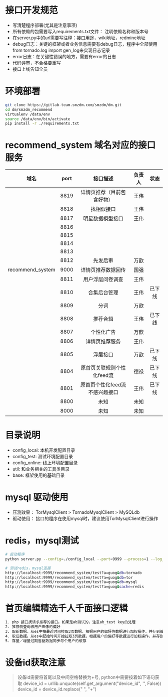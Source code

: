 # 接口开发规范

- 写清楚程序部署(尤其是注意事项)
- 所有依赖的包需要写入requirements.txt文件： 注明依赖名称和版本号
- 在server.py中的url需要写注释：接口用途，wiki地址，redmine地址
- debug日志：关键的框架或者业务信息需要有debug日志，程序中全部使用from tornado.log import gen_log来实现日志记录
- error日志：在关键性错误的地方，需要有error的日志
- 代码评审，不合格要重写
- 接口上线告知全员

# 环境部署
```sh
git clone https://gitlab-team.smzdm.com/smzdm/dm.git
cd dm/smzdm_recommend
virtualenv /data/env
source /data/env/bin/activate
pip install -r ./requirements.txt


```
# recommend_system 域名对应的接口服务

| 域名              | port   |  接口描述  |负责人  |状态  |
| :--------------:  | :---:  | :------:   | :----: | :---: |
|  | 8819  | 详情页推荐（目前包含好物）                        | 王伟   |
|  | 8818  | 找相似接口                        | 王伟   |
|  | 8817  | 明星数据模型接口                        | 王伟   |
|  | 8816  |                         |    |
|  | 8815  |                         |    |
|  | 8814  |                         |    |
|  | 8813  |                         |    |
|  | 8812  | 先发后审                        | 万歆   |
| recommend_system | 9000  | 详情页推荐数据回传              | 国强   |
|  | 8811  | 用户浮层问卷调查                | 王伟   |
|  | 8810  | 合集后台管理                    | 王伟   | 已下线
|  | 8809  | 分词                            | 万歆   |
|  | 8808  | 推荐合辑                        | 王伟   | 已下线
|  | 8807  | 个性化广告                      | 万歆   |
|  | 8806  | 详情页推荐服务                  | 王伟   |
|  | 8805  | 浮层接口                        | 万歆   |已下线
|  | 8804  | 原首页关联规则个性化feed流      | 德禄   |已下线
|  | 8801  | 原首页个性化feed流不感兴趣接口  | 王伟   |已下线
|  | 8800  | 未知                            | 未知   |
|  | 8000  | 未知                            | 未知   |



# 目录说明
- config_local: 本机开发配置目录
- config_test: 测试环境配置目录
- config_online: 线上环境配置目录
- util: 和业务相关的工具类目录
- base: 框架使用的基础目录

# mysql 驱动使用

- 压测效果： TorMysqlClient > TornadoMysqlClient > MySQLdb
- 驱动使用： 接口的程序在使用mysql时，建议使用TorMysqlClient进行操作


# redis，mysql测试

```sh
# 启动程序
python server.py --config=./config_local --port=9999 --process=1 --log_file_prefix=/data/logs/smzdm_recommend_test --logging=debug --log-rotate-mode=time

# 测试redis，mysql连接
http://localhost:9999/recommend_system/test?a=guog&db=tornado
http://localhost:9999/recommend_system/test?a=guog&db=tor
http://localhost:9999/recommend_system/test?a=guog&db=mysql
http://localhost:9999/recommend_system/test?a=guog&cache=redis

```

# 首页编辑精选千人千面接口逻辑
```sh
1. php 接口携请求推荐的接口。如果是ab测试的，注意ab_test key的处理
2. 推荐侧查询该用户画像的偏好
3. 取新数据。从es中按最近时间拉取3页数据，根据用户的偏好等数据进行加权操作，并存到缓存中；（注意是编辑的数据还是推荐侧的数据）
4. 取旧数据。从es中起始时间开始拉取3页数据，根据用户的偏好等数据进行加权操作，并存到缓存中；（注意是编辑的数据还是推荐侧的数据）
5. 存量／增量过期售罄数据同步每个用户的缓存

```

# 设备id获取注意

> 设备id需要将首尾以及中间空格替换为+号, python中需要按着如下语句获取
> device_id = urllib.unquote(self.get_argument("device_id", '', False))
> device_id = device_id.replace(" ", "+")
